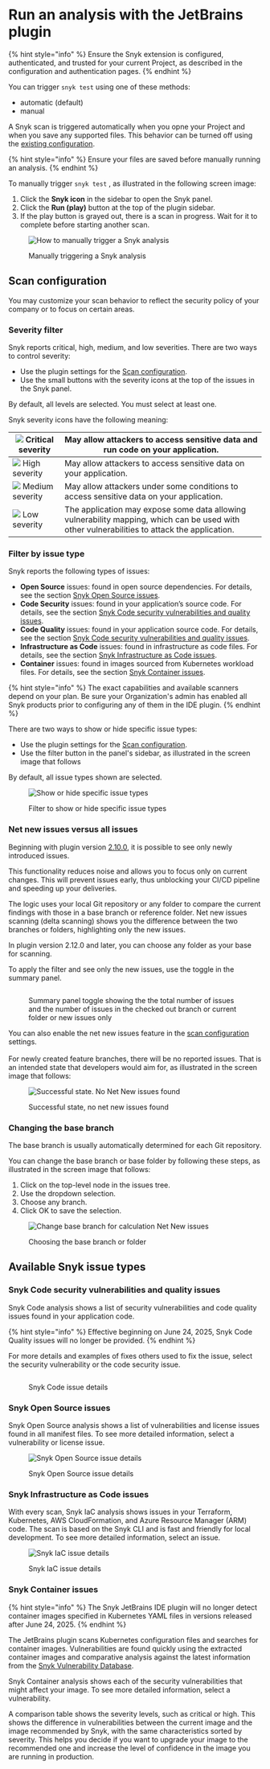 # Run an analysis with the JetBrains plugin

{% hint style="info" %}
Ensure the Snyk extension is configured, authenticated, and trusted for your current Project, as described in the configuration and authentication pages.
{% endhint %}

You can trigger `snyk test` using one of these methods:

* automatic (default)
* manual

A Snyk scan is triggered automatically when you opne your Project and when you save any supported files. This behavior can be turned off using the [existing configuration](configuration-for-the-snyk-jetbrains-plugin-and-ide-proxy.md#user-experience).

{% hint style="info" %}
Ensure your files are saved before manually running an analysis.
{% endhint %}

To manually trigger `snyk test` , as illustrated in the following screen image:

1. Click the **Snyk icon** in the sidebar to open the Snyk panel.
2. Click the **Run (play)** button at the top of the plugin sidebar.
3. If the play button is grayed out, there is a scan in progress. Wait for it to complete before starting another scan.

<figure><img src="../../../.gitbook/assets/runAnalysis.png" alt="How to manually trigger a Snyk analysis"><figcaption><p>Manually triggering a Snyk analysis</p></figcaption></figure>

## Scan configuration

You may customize your scan behavior to reflect the security policy of your company or to focus on certain areas.&#x20;

### Severity filter

Snyk reports critical, high, medium, and low severities. There are two ways to control severity:

* Use the plugin settings for the [Scan configuration](configuration-for-the-snyk-jetbrains-plugin-and-ide-proxy.md#scan-configuration).
* Use the small buttons with the severity icons at the top of the issues in the Snyk panel.

By default, all levels are selected. You must select at least one.

Snyk severity icons have the following meaning:

| ![](<../../../.gitbook/assets/image (201) (1) (1) (1) (1) (1) (1) (1) (1) (1) (1) (1) (1) (1) (1) (1) (1) (2).png>) Critical severity                                                                                                    | May allow attackers to access sensitive data and run code on your application.                                                               |
| ---------------------------------------------------------------------------------------------------------------------------------------------------------------------------------------------------------------------------------------- | -------------------------------------------------------------------------------------------------------------------------------------------- |
| ![](<../../../.gitbook/assets/image (10) (1) (1) (2) (1) (1) (1) (1) (1) (1) (1) (1) (1) (1) (1) (1) (1) (1) (1) (1) (1) (1) (1) (1) (1) (1) (1) (1) (1) (1) (1) (1) (1) (1) (1) (1) (1) (1) (1) (1) (1) (5) (3) (6).png>) High severity | May allow attackers to access sensitive data on your application.                                                                            |
| ![](<../../../.gitbook/assets/image (116) (1) (1) (1) (1) (1) (1) (1) (1) (1) (1) (1) (1) (1) (1) (1) (1) (1) (1) (1) (1) (1) (1) (1) (1) (1) (1) (1) (1) (1) (5) (6).png>) Medium severity                                              | May allow attackers under some conditions to access sensitive data on your application.                                                      |
| ![](<../../../.gitbook/assets/image (114) (1) (1) (1) (1) (1) (1) (1) (1) (1) (1) (1) (1) (1) (1) (1) (1) (1).png>) Low severity                                                                                                         | The application may expose some data allowing vulnerability mapping, which can be used with other vulnerabilities to attack the application. |

### Filter by issue type

Snyk reports the following types of issues:

* **Open Source** issues: found in open source dependencies. For details, see the section [Snyk Open Source issues](run-an-analysis-with-the-jetbrains-plugin.md#snyk-open-source-issues).
* **Code Security** issues: found in your application’s source code. For details, see the section [Snyk Code security vulnerabilities and quality issues](run-an-analysis-with-the-jetbrains-plugin.md#snyk-code-security-vulnerabilities-and-quality-issues).
* **Code Quality** issues: found in your application source code. For details, see the section [Snyk Code security vulnerabilities and quality issues](run-an-analysis-with-the-jetbrains-plugin.md#snyk-code-security-vulnerabilities-and-quality-issues).
* **Infrastructure as Code** issues: found in infrastructure as code files. For details, see the section [Snyk Infrastructure as Code issues](run-an-analysis-with-the-jetbrains-plugin.md#snyk-infrastructure-as-code-issues).
* **Container** issues: found in images sourced from Kubernetes workload files. For details, see the section [Snyk Container issues](run-an-analysis-with-the-jetbrains-plugin.md#snyk-container-issues).

{% hint style="info" %}
The exact capabilities and available scanners depend on your plan. Be sure your Organization's admin has enabled all Snyk products prior to configuring any of them in the IDE plugin.
{% endhint %}

There are two ways to show or hide specific issue types:

* Use the plugin settings for the [Scan configuration](configuration-for-the-snyk-jetbrains-plugin-and-ide-proxy.md#scan-configuration).
* Use the filter button in the panel's sidebar, as illustrated in the screen image that follows

By default, all issue types shown are selected.

<figure><img src="../../../.gitbook/assets/SCR-20241024-miah.png" alt="Show or hide specific issue types"><figcaption><p>Filter to show or hide specific issue types</p></figcaption></figure>

### Net new issues versus all issues

Beginning with plugin version [2.10.0](https://plugins.jetbrains.com/plugin/10972-snyk-security/versions/stable/623034), it is possible to see only newly introduced issues.

This functionality reduces noise and allows you to focus only on current changes. This will prevent issues early, thus unblocking your CI/CD pipeline and speeding up your deliveries.

The logic uses your local Git repository or any folder to compare the current findings with those in a base branch or reference folder. Net new issues scanning (delta scanning) shows you the difference between the two branches or folders, highlighting only the new issues.

In plugin version 2.12.0 and later, you can choose any folder as your base for scanning.&#x20;

To apply the filter and see only the new issues, use the toggle in the summary panel.

<figure><img src="../../../.gitbook/assets/image (699).png" alt=""><figcaption><p>Summary panel toggle showing the the total number of issues and the number of issues in the checked out branch or current folder or new issues only</p></figcaption></figure>

You can also enable the net new issues feature in the [scan configuration](run-an-analysis-with-the-jetbrains-plugin.md#scan-configuration) settings. \
\
For newly created feature branches, there will be no reported issues. That is an intended state that developers would aim for, as illustrated in the screen image that follows:

<figure><img src="../../../.gitbook/assets/SCR-20241024-ngbm.png" alt="Successful state. No Net New issues found"><figcaption><p>Successful state, no net new issues found</p></figcaption></figure>

### Changing the base branch

The base branch is usually automatically determined for each Git repository.&#x20;

You can change the base branch or base folder by following these steps, as illustrated in the screen image that follows:

1. Click on the top-level node in the issues tree.
2. Use the dropdown selection.
3. Choose any branch.
4. Click OK to save the selection.

<figure><img src="../../../.gitbook/assets/SCR-20241024-nfhj.png" alt="Change base branch for calculation Net New issues"><figcaption><p>Choosing the base branch or folder</p></figcaption></figure>

## Available Snyk issue types

### Snyk Code security vulnerabilities and quality issues

Snyk Code analysis shows a list of security vulnerabilities and code quality issues found in your application code.

{% hint style="info" %}
Effective beginning on June 24, 2025, Snyk Code Quality issues will no longer be provided.
{% endhint %}

For more details and examples of fixes others used to fix the issue, select the security vulnerability or the code security issue.

<figure><img src="../../../.gitbook/assets/SCR-20241024-npba.png" alt=""><figcaption><p>Snyk Code issue details</p></figcaption></figure>

### Snyk Open Source issues

Snyk Open Source analysis shows a list of vulnerabilities and license issues found in all manifest files. To see more detailed information, select a vulnerability or license issue.

<figure><img src="../../../.gitbook/assets/SCR-20241024-nrsk.png" alt="Snyk Open Source issue details"><figcaption><p>Snyk Open Source issue details</p></figcaption></figure>

### Snyk Infrastructure as Code issues

With every scan, Snyk IaC analysis shows issues in your Terraform, Kubernetes, AWS CloudFormation, and Azure Resource Manager (ARM) code. The scan is based on the Snyk CLI and is fast and friendly for local development. To see more detailed information, select an issue.

<figure><img src="../../../.gitbook/assets/SCR-20241024-ntcr.png" alt="Snyk IaC issue details"><figcaption><p>Snyk IaC issue details</p></figcaption></figure>

### Snyk Container issues

{% hint style="info" %}
The Snyk JetBrains IDE plugin will no longer detect container images specified in Kubernetes YAML files in versions released after June 24, 2025.
{% endhint %}

The JetBrains plugin scans Kubernetes configuration files and searches for container images. Vulnerabilities are found quickly using the extracted container images and comparative analysis against the latest information from the [Snyk Vulnerability Database](https://security.snyk.io).

Snyk Container analysis shows each of the security vulnerabilities that might affect your image. To see more detailed information, select a vulnerability.

A comparison table shows the severity levels, such as critical or high. This shows the difference in vulnerabilities between the current image and the image recommended by Snyk, with the same characteristics sorted by severity. This helps you decide if you want to upgrade your image to the recommended one and increase the level of confidence in the image you are running in production.
